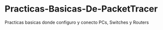 # Practicas-Basicas-De-PacketTracer
Practicas basicas donde configuro y conecto PCs, Switches y Routers

